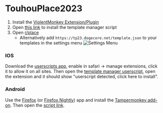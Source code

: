 # TouhouPlace2023

1. Install the [ViolentMonkey Extension/Plugin](https://violentmonkey.github.io/get-it/)
2. Open [this link](https://github.com/osuplace/templateManager/raw/main/dist/templateManager.user.js) to install the template manager script
3. Open [r/place](https://new.reddit.com/r/place/?jsontemplate=https%3A%2F%2Ftp23.dogecore.net%2Ftemplate.json)
    - Alternatively add `https://tp23.dogecore.net/template.json` to your templates in the settings menu
    ![Settings Menu](https://cdn.discordapp.com/attachments/1088193718881878026/1131663330839363615/image.png)

### IOS
Download the [userscripts app](https://apps.apple.com/gb/app/userscripts/id1463298887), enable in safari -> manage extensions, click it to allow it on all sites.
Then open the [template manager userscript](https://github.com/osuplace/templateManager/raw/main/dist/templateManager.user.js), open the extension and it should show "userscript detected, click here to install".

### Android
Use the [Firefox](https://play.google.com/store/apps/details?id=org.mozilla.firefox) (or [Firefox Nightly](https://play.google.com/store/apps/details?id=org.mozilla.fenix)) app and install the [Tampermonkey add-on](https://addons.mozilla.org/en-US/firefox/addon/tampermonkey/). Then open the [script link](https://github.com/osuplace/templateManager/raw/main/dist/templateManager.user.js).
